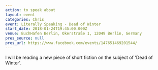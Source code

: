 ```yaml
---
action: to speak about
layout: event
categories: Chris
event: Literally Speaking - Dead of Winter
start_date: 2018-01-24T19:45:00.000Z
venue: BuchHafen Berlin, Okerstraße 1, 12049 Berlin, Germany
pres_source: null
pres_url: https://www.facebook.com/events/147651469201544/
---
```


I will be reading a new piece of short fiction on the subject of 'Dead of Winter'.
